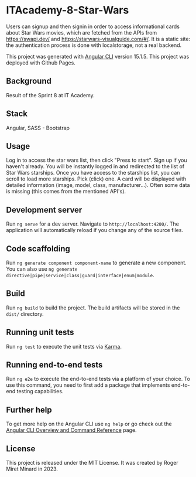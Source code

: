 # ITAcademy-8-Star-Wars
Users can signup and then signin in order to access informational cards about Star Wars movies, which are fetched from the APIs from https://swapi.dev/ and https://starwars-visualguide.com/#/. It is a static site: the authentication process is done with localstorage, not a real backend.

This project was generated with [Angular CLI](https://github.com/angular/angular-cli) version 15.1.5.
This project was deployed with Github Pages.

## Background
Result of the Sprint 8 at IT Academy.

## Stack
Angular, SASS - Bootstrap

## Usage
Log in to access the star wars list, then click "Press to start".
Sign up if you haven't already. You will be instantly logged in and redirected to the list of Star Wars starships.
Once you have access to the starships list, you can scroll to load more starships. Pick (click) one. A card will be displayed with detailed information (image, model, class, manufacturer...). Often some data is missing (this comes from the mentioned API's).

## Development server

Run `ng serve` for a dev server. Navigate to `http://localhost:4200/`. The application will automatically reload if you change any of the source files.

## Code scaffolding

Run `ng generate component component-name` to generate a new component. You can also use `ng generate directive|pipe|service|class|guard|interface|enum|module`.

## Build

Run `ng build` to build the project. The build artifacts will be stored in the `dist/` directory.

## Running unit tests

Run `ng test` to execute the unit tests via [Karma](https://karma-runner.github.io).

## Running end-to-end tests

Run `ng e2e` to execute the end-to-end tests via a platform of your choice. To use this command, you need to first add a package that implements end-to-end testing capabilities.

## Further help

To get more help on the Angular CLI use `ng help` or go check out the [Angular CLI Overview and Command Reference](https://angular.io/cli) page.

## License
This project is released under the MIT License. It was created by Roger Miret Minard in 2023.
